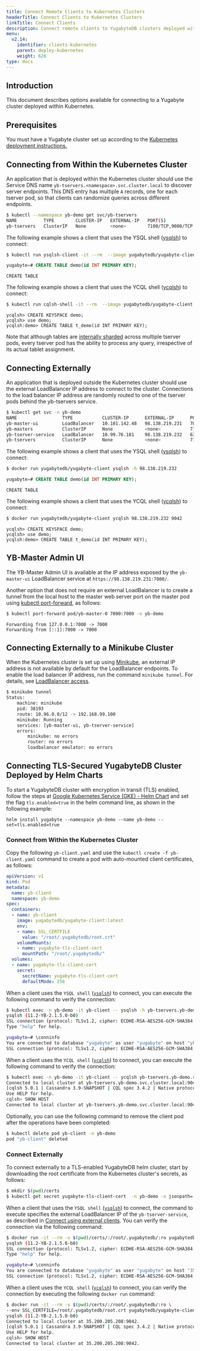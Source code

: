 ```yaml
---
title: Connect Remote Clients to Kubernetes Clusters
headerTitle: Connect Clients to Kubernetes Clusters
linkTitle: Connect Clients
description: Connect remote clients to YugabyteDB clusters deployed within Kubernetes.
menu:
  v2.14:
    identifier: clients-kubernetes
    parent: deploy-kubernetes
    weight: 626
type: docs
---
```


## Introduction

This document describes options available for connecting to a Yugabyte cluster deployed within Kubernetes.

## Prerequisites

You must have a Yugabyte cluster set up according to the [Kubernetes deployment instructions.](../../kubernetes/)

## Connecting from Within the Kubernetes Cluster

An application that is deployed within the Kubernetes cluster should use the Service DNS name `yb-tservers.<namespace>.svc.cluster.local` to discover server endpoints. This DNS entry has multiple `A` records, one for each tserver pod, so that clients can randomize queries across different endpoints.

```sh
$ kubectl --namespace yb-demo get svc/yb-tservers
NAME          TYPE        CLUSTER-IP   EXTERNAL-IP   PORT(S)                                        AGE
yb-tservers   ClusterIP   None         <none>        7100/TCP,9000/TCP,6379/TCP,9042/TCP,5433/TCP   56m
```

The following example shows a client that uses the YSQL shell ([ysqlsh](../../../admin/ysqlsh/)) to connect:

```sh
$ kubectl run ysqlsh-client -it --rm  --image yugabytedb/yugabyte-client --command -- ysqlsh -h yb-tservers.yb-demo.svc.cluster.local
```

```sql
yugabyte=# CREATE TABLE demo(id INT PRIMARY KEY);
```

```output
CREATE TABLE
```

The following example shows a client that uses the YCQL shell ([ycqlsh](../../../admin/ycqlsh)) to connect:

```sh
$ kubectl run cqlsh-shell -it --rm  --image yugabytedb/yugabyte-client --command -- cqlsh yb-tservers.yb-demo.svc.cluster.local 9042
```

```cql
ycqlsh> CREATE KEYSPACE demo;
ycqlsh> use demo;
ycqlsh:demo> CREATE TABLE t_demo(id INT PRIMARY KEY);
```

Note that although tables are [internally sharded](../../../architecture/concepts/yb-tserver/) across multiple tserver pods, every tserver pod has the ability to process any query, irrespective of its actual tablet assignment.

## Connecting Externally

An application that is deployed outside the Kubernetes cluster should use the external LoadBalancer IP address to connect to the cluster. Connections to the load balancer IP address are randomly routed to one of the tserver pods behind the yb-tservers service.

```sh
$ kubectl get svc -n yb-demo
NAME                 TYPE           CLUSTER-IP      EXTERNAL-IP      PORT(S)                                        AGE
yb-master-ui         LoadBalancer   10.101.142.48   98.138.219.231   7000:32168/TCP                                 43h
yb-masters           ClusterIP      None            <none>           7100/TCP,7000/TCP                              43h
yb-tserver-service   LoadBalancer   10.99.76.181    98.138.219.232   6379:30141/TCP,9042:31059/TCP,5433:30577/TCP   43h
yb-tservers          ClusterIP      None            <none>           7100/TCP,9000/TCP,6379/TCP,9042/TCP,5433/TCP   43h
```

The following example shows a client that uses the YSQL shell ([ysqlsh](../../../admin/ysqlsh/)) to connect:

```sh
$ docker run yugabytedb/yugabyte-client ysqlsh -h 98.138.219.232
```

```sql
yugabyte=# CREATE TABLE demo(id INT PRIMARY KEY);
```

```output
CREATE TABLE
```

The following example shows a client that uses the YCQL shell ([ycqlsh](../../../admin/ycqlsh)) to connect:

```sh
$ docker run yugabytedb/yugabyte-client ycqlsh 98.138.219.232 9042
```

```cql
ycqlsh> CREATE KEYSPACE demo;
ycqlsh> use demo;
ycqlsh:demo> CREATE TABLE t_demo(id INT PRIMARY KEY);
```

## YB-Master Admin UI

The YB-Master Admin UI is available at the IP address exposed by the `yb-master-ui` LoadBalancer service at `https://98.138.219.231:7000/`.

Another option that does not require an external LoadBalancer is to create a tunnel from the local host to the master web server port on the master pod using [kubectl port-forward](https://kubernetes.io/docs/tasks/access-application-cluster/port-forward-access-application-cluster/), as follows:

```sh
$ kubectl port-forward pod/yb-master-0 7000:7000 -n yb-demo
```

```output
Forwarding from 127.0.0.1:7000 -> 7000
Forwarding from [::1]:7000 -> 7000
```

## Connecting Externally to a Minikube Cluster

When the Kubernetes cluster is set up using [Minikube](https://kubernetes.io/docs/setup/learning-environment/minikube/), an external IP address is not available by default for the LoadBalancer endpoints. To enable the load balancer IP address, run the command `minikube tunnel`. For details, see [LoadBalancer access](https://minikube.sigs.k8s.io/docs/handbook/accessing/#loadbalancer-access).

```sh
$ minikube tunnel
Status:
    machine: minikube
    pid: 38193
    route: 10.96.0.0/12 -> 192.168.99.100
    minikube: Running
    services: [yb-master-ui, yb-tserver-service]
    errors:
        minikube: no errors
        router: no errors
        loadbalancer emulator: no errors
```

## Connecting TLS-Secured YugabyteDB Cluster Deployed by Helm Charts

To start a YugabyteDB cluster with encryption in transit (TLS) enabled, follow the steps at [Google Kubernetes Service (GKE) - Helm Chart](/preview/deploy/kubernetes/single-zone/gke/helm-chart/) and set the flag `tls.enabled=true` in the helm command line, as shown in the following example:

```shell
helm install yugabyte --namespace yb-demo --name yb-demo --set=tls.enabled=true
```

### Connect from Within the Kubernetes Cluster

Copy the following `yb-client.yaml` and use the `kubectl create -f yb-client.yaml` command to create a pod with auto-mounted client certificates, as follows:

```yaml
apiVersion: v1
kind: Pod
metadata:
  name: yb-client
  namespace: yb-demo
spec:
  containers:
  - name: yb-client
    image: yugabytedb/yugabyte-client:latest
    env:
    - name: SSL_CERTFILE
      value: "/root/.yugabytedb/root.crt"
    volumeMounts:
    - name: yugabyte-tls-client-cert
      mountPath: "/root/.yugabytedb/"
  volumes:
  - name: yugabyte-tls-client-cert
    secret:
      secretName: yugabyte-tls-client-cert
      defaultMode: 256
```

When a client uses the `YSQL shell` ([`ysqlsh`](../../../admin/ysqlsh/)) to connect, you can execute the following command to verify the connection:

```sh
$ kubectl exec -n yb-demo -it yb-client -- ysqlsh -h yb-tservers.yb-demo.svc.cluster.local "sslmode=require"
ysqlsh (11.2-YB-2.1.5.0-b0)
SSL connection (protocol: TLSv1.2, cipher: ECDHE-RSA-AES256-GCM-SHA384, bits: 256, compression: off)
Type "help" for help.

yugabyte=# \conninfo
You are connected to database "yugabyte" as user "yugabyte" on host "yb-tservers.yb-demo.svc.cluster.local" at port "5433".
SSL connection (protocol: TLSv1.2, cipher: ECDHE-RSA-AES256-GCM-SHA384, bits: 256, compression: off)
```

When a client uses the `YCQL shell` ([`ycqlsh`](../../../admin/ycqlsh)) to connect, you can execute the following command to verify the connection:

```sh
$ kubectl exec -n yb-demo -it yb-client -- ycqlsh yb-tservers.yb-demo.svc.cluster.local 9042 --ssl
Connected to local cluster at yb-tservers.yb-demo.svc.cluster.local:9042.
[cqlsh 5.0.1 | Cassandra 3.9-SNAPSHOT | CQL spec 3.4.2 | Native protocol v4]
Use HELP for help.
cqlsh> SHOW HOST
Connected to local cluster at yb-tservers.yb-demo.svc.cluster.local:9042.
```

Optionally, you can use the following command to remove the client pod after the operations have been completed:

```sh
$ kubectl delete pod yb-client -n yb-demo
pod "yb-client" deleted
```

### Connect Externally

To connect externally to a TLS-enabled YugabyteDB helm cluster, start by downloading the root certificate from the Kubernetes cluster's  secrets, as follows:

```sh
$ mkdir $(pwd)/certs
$ kubectl get secret yugabyte-tls-client-cert  -n yb-demo -o jsonpath='{.data.root\.crt}' | base64 --decode > $(pwd)/certs/root.crt
```

When a client that uses the `YSQL shell` ([`ysqlsh`](../../../admin/ysqlsh/)) to connect, the command to execute specifies the external LoadBalancer IP of the `yb-tserver-service`, as described in [Connect using external clients](../single-zone/oss/helm-chart/#connect-using-external-clients). You can verify the connection via the following command:

```sh
$ docker run -it --rm -v $(pwd)/certs/:/root/.yugabytedb/:ro yugabytedb/yugabyte-client:latest ysqlsh -h <External_Cluster_IP> "sslmode=require"
ysqlsh (11.2-YB-2.1.5.0-b0)
SSL connection (protocol: TLSv1.2, cipher: ECDHE-RSA-AES256-GCM-SHA384, bits: 256, compression: off)
Type "help" for help.

yugabyte=# \conninfo
You are connected to database "yugabyte" as user "yugabyte" on host "35.200.205.208" at port "5433".
SSL connection (protocol: TLSv1.2, cipher: ECDHE-RSA-AES256-GCM-SHA384, bits: 256, compression: off)
```

When a client uses the `YCQL shell` ([`ycqlsh`](../../../admin/ycqlsh)) to connect, you can verify the connection by executing the following `docker run` command:

```sh
$ docker run -it --rm -v $(pwd)/certs/:/root/.yugabytedb/:ro \
--env SSL_CERTFILE=/root/.yugabytedb/root.crt yugabytedb/yugabyte-client:latest ycqlsh <External_Cluster_IP> 9042 --ssl
ysqlsh (11.2-YB-2.1.5.0-b0)
Connected to local cluster at 35.200.205.208:9042.
[cqlsh 5.0.1 | Cassandra 3.9-SNAPSHOT | CQL spec 3.4.2 | Native protocol v4]
Use HELP for help.
cqlsh> SHOW HOST
Connected to local cluster at 35.200.205.208:9042.
```
